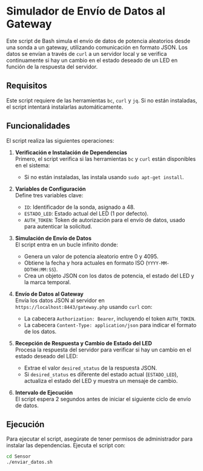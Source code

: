 # Simulador de Envío de Datos al Gateway

Este script de Bash simula el envío de datos de potencia aleatorios desde una sonda a un gateway, utilizando comunicación en formato JSON. Los datos se envían a través de `curl` a un servidor local y se verifica continuamente si hay un cambio en el estado deseado de un LED en función de la respuesta del servidor.

## Requisitos

Este script requiere de las herramientas `bc`, `curl` y `jq`. Si no están instaladas, el script intentará instalarlas automáticamente.

## Funcionalidades

El script realiza las siguientes operaciones:

1. **Verificación e Instalación de Dependencias**  
   Primero, el script verifica si las herramientas `bc` y `curl` están disponibles en el sistema:

   - Si no están instaladas, las instala usando `sudo apt-get install`.

2. **Variables de Configuración**  
   Define tres variables clave:

   - `ID`: Identificador de la sonda, asignado a 48.
   - `ESTADO_LED`: Estado actual del LED (1 por defecto).
   - `AUTH_TOKEN`: Token de autorización para el envío de datos, usado para autenticar la solicitud.

3. **Simulación de Envío de Datos**  
   El script entra en un bucle infinito donde:

   - Genera un valor de potencia aleatorio entre 0 y 4095.
   - Obtiene la fecha y hora actuales en formato ISO (`YYYY-MM-DDTHH:MM:SS`).
   - Crea un objeto JSON con los datos de potencia, el estado del LED y la marca temporal.

4. **Envío de Datos al Gateway**  
   Envía los datos JSON al servidor en `https://localhost:8443/gateway.php` usando `curl` con:

   - La cabecera `Authorization: Bearer`, incluyendo el token `AUTH_TOKEN`.
   - La cabecera `Content-Type: application/json` para indicar el formato de los datos.

5. **Recepción de Respuesta y Cambio de Estado del LED**  
   Procesa la respuesta del servidor para verificar si hay un cambio en el estado deseado del LED:

   - Extrae el valor `desired_status` de la respuesta JSON.
   - Si `desired_status` es diferente del estado actual (`ESTADO_LED`), actualiza el estado del LED y muestra un mensaje de cambio.

6. **Intervalo de Ejecución**  
   El script espera 2 segundos antes de iniciar el siguiente ciclo de envío de datos.

## Ejecución

Para ejecutar el script, asegúrate de tener permisos de administrador para instalar las dependencias. Ejecuta el script con:

```bash
cd Sensor
./enviar_datos.sh
```

